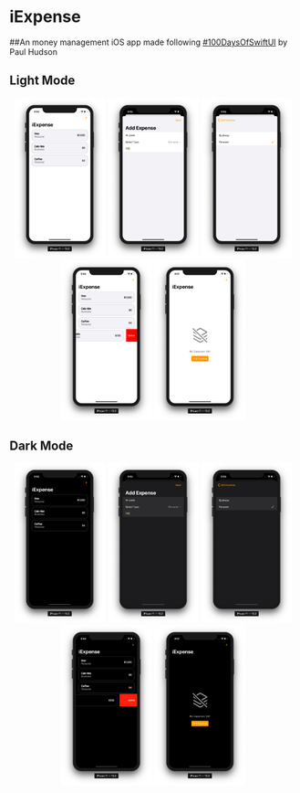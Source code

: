 #  iExpense

##An money management iOS app made following [#100DaysOfSwiftUI]("https://www.hackingwithswift.com/100/swiftui") by Paul Hudson

## Light Mode
<p align="center">
	<img src="https://github.com/DominatorVbN/iExpense/blob/master/README%20ASSETS/iExpense-home-light.png?raw=true" alt="Word Scramble Screenshot" width="160">
	<img src="https://github.com/DominatorVbN/iExpense/blob/master/README%20ASSETS/iExpense-add-light.png?raw=true" alt="Unreal Word Screenshot" width="160">
	<img src="https://github.com/DominatorVbN/iExpense/blob/master/README%20ASSETS/iExpense-picker-light.png?raw=true" alt="WS Imposible Word Screenshot" width="160">
	<img src="https://github.com/DominatorVbN/iExpense/blob/master/README%20ASSETS/iExpense-delete-light.png?raw=true" alt="WS Duplicate Word Screenshot" width="160">
	<img src="https://github.com/DominatorVbN/iExpense/blob/master/README%20ASSETS/iExpense-empty-light.png?raw=true?raw=true" alt="WS Duplicate Word Screenshot" width="160">
</p>



## Dark Mode
<p align="center">
	<img src="https://github.com/DominatorVbN/iExpense/blob/master/README%20ASSETS/iExpense-home-dark.png?raw=true" alt="Word Scramble Screenshot" width="160">
	<img src="https://github.com/DominatorVbN/iExpense/blob/master/README%20ASSETS/iExpense-add-dark.png?raw=true" alt="Unreal Word Screenshot" width="160">
	<img src="https://github.com/DominatorVbN/iExpense/blob/master/README%20ASSETS/iExpense-picker-dark.png?raw=true" alt="WS Imposible Word Screenshot" width="160">
	<img src="https://github.com/DominatorVbN/iExpense/blob/master/README%20ASSETS/iExpense-delete-dark.png?raw=true" alt="WS Duplicate Word Screenshot" width="160">
	<img src="https://github.com/DominatorVbN/iExpense/blob/master/README%20ASSETS/iExpense-empty-dark.png?raw=true?raw=true" alt="WS Duplicate Word Screenshot" width="160">
</p>

